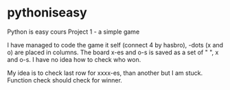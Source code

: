 # pythoniseasy

Python is easy cours Project 1 - a simple game

I have managed to code the game it self (connect 4 by hasbro), -dots (x and o) are placed in columns.
The board x-es and o-s is saved as a set of " ", x and o-s. 
I have no idea how to check who won.

My idea is to check last row for xxxx-es, than another but I am stuck.
Function check should check for winner.
